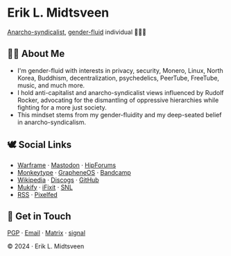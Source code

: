 # Erik L. Midtsveen

[Anarcho-syndicalist](https://en.wikipedia.org/wiki/Anarcho-syndicalism), [gender-fluid](https://en.wikipedia.org/wiki/Gender_fluidity) individual 🏴🏳️‍🌈

## 🏳️‍🌈 About Me
- I'm gender-fluid with interests in privacy, security, Monero, Linux, North Korea, Buddhism, decentralization, psychedelics, PeerTube, FreeTube, music, and much more.    
- I hold anti-capitalist and anarcho-syndicalist views influenced by Rudolf Rocker, advocating for the dismantling of oppressive hierarchies while fighting for a more just society.   
- This mindset stems from my gender-fluidity and my deep-seated belief in anarcho-syndicalism.  

## 🕊️ Social Links
- [Warframe](https://forums.warframe.com/profile/4844897-pmarg/) · <a rel="me" href="https://social.linux.pizza/@midtsveen">Mastodon</a> · [HipForums](https://www.hipforums.com/forum/threads/hi-friends-3.519830/#post-9449643)
- [Monkeytype](https://monkeytype.com/profile/p-marg) · [GrapheneOS](https://discuss.grapheneos.org/u/p-marg) · [Bandcamp](https://bandcamp.com/pmarg)
- [Wikipedia](https://en.wikipedia.org/wiki/User:Erik-Pirat) · [Discogs](https://discogs.com/user/pmarg) · [GitHub](https://github.com/midtsveen)
- [Mukify](https://mukify.com/en/wishlist/d2168dd8-137a-414c-9666-29f1ebf6adc8) · [iFixit](https://www.ifixit.com/User/4620054/p.marg) · [SNL](https://brukere.snl.no/64413)
- [RSS](https://social.linux.pizza/@midtsveen.rss) · [Pixelfed](https://pixelfed.social/midtsveen)

## 💬 Get in Touch
[PGP](https://midtsveen.github.io/email.html) · [Email](https://midtsveen.github.io/email.html) · [Matrix](https://matrix.to/#/@midtsveen:linux.pizza) · [signal](https://midtsveen.github.io/SignalGroupQr.png)

© 2024 · Erik L. Midtsveen
